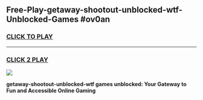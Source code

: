 
## Free-Play-getaway-shootout-unblocked-wtf-Unblocked-Games #ov0an
<h3>
<a href="https://news.freeplayer.one?title=getaway-shootout-unblocked-wtf&ref=8M">CLICK TO PLAY</a></h3>
<hr>

<h3>
<a href="https://news.freeplayer.one?title=getaway-shootout-unblocked-wtf&ref=8M">CLICK 2 PLAY</a>
  
</h3>

<a href="https://news.freeplayer.one?title=getaway-shootout-unblocked-wtf&ref=8M"><img src="https://clearcache.store/games.png"></a>


**getaway-shootout-unblocked-wtf games unblocked: Your Gateway to Fun and Accessible Online Gaming**

